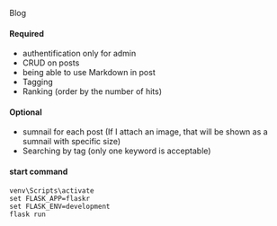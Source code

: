 Blog

#### Required

* authentification only for admin
* CRUD on posts
* being able to use Markdown in post
* Tagging
* Ranking (order by the number of hits)

#### Optional

* sumnail for each post (If I attach an image, that will be shown as a sumnail with specific size)
* Searching by tag (only one keyword is acceptable)

#### start command

```
venv\Scripts\activate
set FLASK_APP=flaskr
set FLASK_ENV=development
flask run
```